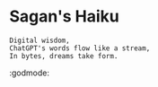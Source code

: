 # Sagan's Haiku
```
Digital wisdom,
ChatGPT's words flow like a stream,
In bytes, dreams take form.
```

:godmode: